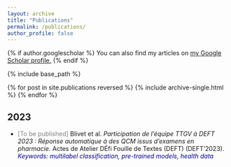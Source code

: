 ```yaml
---
layout: archive
title: "Publications"
permalink: /publications/
author_profile: false
---
```


{% if author.googlescholar %}
  You can also find my articles on <u><a href="{{author.googlescholar}}">my Google Scholar profile</a>.</u>
{% endif %}

{% include base_path %}

{% for post in site.publications reversed %}
  {% include archive-single.html %}
{% endfor %}

## 2023

- <span style="color:gray">[To be published]</span> Blivet et al. _Participation de l’équipe TTGV à DEFT 2023 : Réponse automatique à des QCM issus d’examens en pharmacie._ Actes de Atelier DÉfi Fouille de Textes (DEFT) (DEFT’2023).  
<span style="color:darkblue">*Keywords: multilabel classification, pre-trained models, health data*</span>

<!-- - <font color=gray> [To be published] </font>  F. Gaschi, I. El Baamrani, B. Gendron, P. Rastin, Y. Toussaint. _CoSwitchMap : Using Code-Switching to Learn an Unsupervised Bilingual Word Embedding._ Accepted for the 2023 Student Research Workshop of the Association for Computational Linguistics.  
<span style="color:darkblue">*Keywords: code-switching, word embeddings, multilingual alignment, unsupervised mapping.* </span> -->
